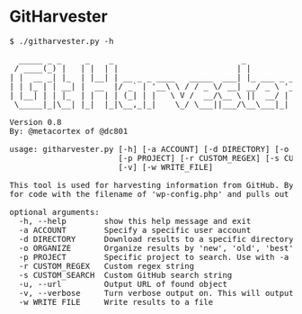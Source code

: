 # GitHarvester
<pre>
$ ./githarvester.py -h

  _____ _ _     _    _                           _
 / ____(_) |   | |  | |                         | |
| |  __ _| |_  | |__| | __ _ _ ____   _____  ___| |_ ___ _ __
| | |_ | | __| |  __  |/ _` | '__\ \ / / _ \/ __| __/ _ \ '__|
| |__| | | |_  | |  | | (_| | |   \ V /  __/\__ \ ||  __/ |
 \_____|_|\__| |_|  |_|\__,_|_|    \_/ \___||___/\__\___|_|

Version 0.8
By: @metacortex of @dc801

usage: githarvester.py [-h] [-a ACCOUNT] [-d DIRECTORY] [-o ORGANIZE]
                       [-p PROJECT] [-r CUSTOM_REGEX] [-s CUSTOM_SEARCH] [-u]
                       [-v] [-w WRITE_FILE]

This tool is used for harvesting information from GitHub. By default it looks
for code with the filename of 'wp-config.php' and pulls out auth info

optional arguments:
  -h, --help        show this help message and exit
  -a ACCOUNT        Specify a specific user account
  -d DIRECTORY      Download results to a specific directory
  -o ORGANIZE       Organize results by 'new', 'old', 'best', or 'all'
  -p PROJECT        Specific project to search. Use with -a
  -r CUSTOM_REGEX   Custom regex string
  -s CUSTOM_SEARCH  Custom GitHub search string
  -u, --url         Output URL of found object
  -v, --verbose     Turn verbose output on. This will output matched lines
  -w WRITE_FILE     Write results to a file
</pre>
